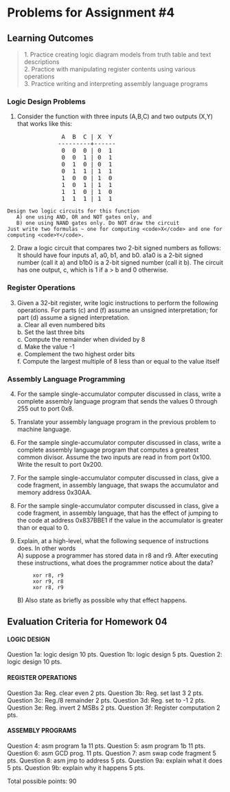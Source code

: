 # Problems for Assignment #4
## Learning Outcomes
<blockquote>
  1. Practice creating logic diagram models from truth table and text descriptions<br />
  2. Practice with manipulating register contents using various operations<br />
  3. Practice writing and interpreting assembly language programs<br />
</blockquote>

### Logic Design Problems

  1. Consider the function with three inputs (A,B,C) and two outputs (X,Y) that works like this:
<pre>
               A  B  C | X  Y
              ---------+------
               0  0  0 | 0  1
               0  0  1 | 0  1
               0  1  0 | 0  1
               0  1  1 | 1  1
               1  0  0 | 1  0
               1  0  1 | 1  1
               1  1  0 | 1  0
               1  1  1 | 1  1
</pre>
    Design two logic circuits for this function
       A) one using AND, OR and NOT gates only, and
       B) one using NAND gates only. Do NOT draw the circuit
    Just write two formulas ~ one for computing <code>X</code> and one for computing <code>Y</code>.
    
  2. Draw a logic circuit that compares two 2-bit signed numbers as follows: It should have four inputs a1, a0, b1, and b0. a1a0 is a 2-bit signed number (call it a) and b1b0 is a 2-bit signed number (call it b). The circuit has one output, c, which is 1 if a > b and 0 otherwise.

### Register Operations
  3. Given a 32-bit register, write logic instructions to perform the following operations. For parts (c) and (f) assume an unsigned interpretation; for part (d) assume a signed interpretation.<br />
    a. Clear all even numbered bits<br />
    b. Set the last three bits<br />
    c. Compute the remainder when divided by 8<br />
    d. Make the value -1<br />
    e. Complement the two highest order bits<br />
    f. Compute the largest multiple of 8 less than or equal to the value itself

### Assembly Language Programming
  4. For the sample single-accumulator computer discussed in class, write a complete assembly language program that sends the values 0 through 255 out to port 0x8.
  1. Translate your assembly language program in the previous problem to machine language.
  1. For the sample single-accumulator computer discussed in class, write a complete assembly language program that computes a greatest common divisor. Assume the two inputs are read in from port 0x100. Write the result to port 0x200.
  1. For the sample single-accumulator computer discussed in class, give a code fragment, in assembly language, that swaps the accumulator and memory address 0x30AA.
  1. For the sample single-accumulator computer discussed in class, give a code fragment, in assembly language, that has the effect of jumping to the code at address 0x837BBE1 if the value in the accumulator is greater than or equal to 0.
  1. Explain, at a high-level, what the following sequence of instructions does. In other words<br />
     A) suppose a programmer has stored data in r8 and r9. After executing these instructions, 
        what does the programmer notice about the data?

              xor r8, r9
              xor r9, r8
              xor r8, r9

     B) Also state as briefly as possible why that effect happens.


## Evaluation Criteria for Homework 04
#### LOGIC DESIGN
   Question 1a: logic design           10 pts.
   Question 1b: logic design            5 pts.
   Question 2: logic design            10 pts.
#### REGISTER OPERATIONS
   Question 3a: Reg. clear even         2 pts.
   Question 3b: Reg. set last 3         2 pts.
   Question 3c: Reg./8 remainder        2 pts.
   Question 3d: Reg. set to -1          2 pts.
   Question 3e: Reg. invert 2 MSBs      2 pts.
   Question 3f: Register computation    2 pts.
#### ASSEMBLY PROGRAMS
   Question 4: asm program 1a          11 pts.
   Question 5: asm program 1b          11 pts.
   Question 6: asm GCD prog.           11 pts.
   Question 7: asm swap code fragment   5 pts.
   Question 8: asm jmp to address       5 pts.
   Question 9a: explain what it does    5 pts.
   Question 9b: explain why it happens  5 pts.

Total possible points: 90
